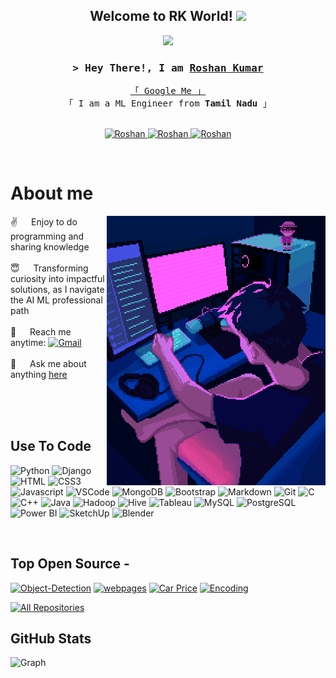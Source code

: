 
<h2 align="center">
  Welcome to RK World!
  <img src="https://media.giphy.com/media/hvRJCLFzcasrR4ia7z/giphy.gif" width="28">
</h2>



<p align="center">
  <a href="https://github.com/Roshan"><img src="https://readme-typing-svg.herokuapp.com/?lines=Artistry%20in%20Code;Symphony%20of%20Syntax;Machine%20Learning%20Engineer;4.5%2B%20years%20of%20coding%20experience;Always%20learning%20new%20things&center=true&width=380&height=45"></a>
</p>

 

<!-- <a href="https://komarev.com/ghpvc/?username=Roshankumarb31">
  <img align="right" src="https://komarev.com/ghpvc/?username=Roshan&label=Visitors&color=0e75b6&style=flat" alt="Profile visitor" />
</a>


[![wakatime](https://wakatime.com/badge/user/eebb3dd8-d9b2-40de-9b88-6fd6cac99dbc.svg)](https://wakatime.com/@eebb3dd8-d9b2-40de-9b88-6fd6cac99dbc) -->



<h3 align="center">
        <samp>&gt; Hey There!, I am
                <b><a target="_blank" href="https://roshankumarb31.github.io/Portfolio/">Roshan Kumar</a></b>
        </samp>
</h3>


<p align="center"> 
  <samp>
    <a href="https://www.google.com/search?q=roshan+kumar31+github">「 Google Me 」</a>
    <br>
    「 I am a ML Engineer from <b>Tamil Nadu</b> 」
    <br>
    <br>
  </samp>
</p>

<p align="center">
 <a href="https://roshankumarb31.github.io/Portfolio/" target="blank">
  <img src="https://img.shields.io/badge/Portfolio-DC143C?style=for-the-badge&logo=medium&logoColor=white" alt="Roshan" />
 </a>
 <a href="https://www.linkedin.com/in/roshan-kumar-b-ab6147268/" target="_blank">
  <img src="https://img.shields.io/badge/LinkedIn-0077B5?style=for-the-badge&logo=linkedin&logoColor=white" alt="Roshan"/>
 </a>
 <!-- <a href="https://dev.to/Roshan" target="_blank">
  <img src="https://img.shields.io/badge/dev.to-0A0A0A?style=for-the-badge&logo=dev.to&logoColor=white" alt="Roshan" />
 </a> -->

 <a href="https://www.instagram.com/roshan__kumar__31/" target="_blank">
  <img src="https://img.shields.io/badge/Instagram-fe4164?style=for-the-badge&logo=instagram&logoColor=white" alt="Roshan" />
 </a> 

</p>
<br />

<!-- About Section -->
 # About me
 
<p>
 <img align="right" width="350" src="/assets/new.gif" alt="Coding gif" />
  
 ✌️ &emsp; Enjoy to do programming and sharing knowledge <br/><br/>
 😇 &emsp; Transforming curiosity into impactful solutions, as I navigate the AI ML professional path<br/><br/>
 📧 &emsp; Reach me anytime: <a href="broshankumar4@gmail.com" target="_blank"> <img src ="https://img.shields.io/badge/build--brightgreen?style=social&logo=Gmail&logoColor=red&label=Gmail&labelColor=White&color=Grey" alt="Gmail" style="height: 25px; width: auto;"/></a><br/><br/>
 💬 &emsp; Ask me about anything [here](https://github.com/Roshan/Roshan/issues)

</p>

<br/>
<br/>
<br/>

## Use To Code

![Python](https://img.shields.io/badge/Python-3776AB?style=for-the-badge&logo=python&logoColor=yellow&color=306998&labelColor=black)
![Django](https://img.shields.io/badge/Django-092E20?style=for-the-badge&logo=django&logoColor=white&color=44B78B&labelColor=black)
![HTML](https://img.shields.io/badge/HTML5-E34F26?style=for-the-badge&logo=html5&logoColor=white)
![CSS3](https://img.shields.io/badge/CSS3-1572B6?style=for-the-badge&logo=css3&logoColor=white)
![Javascript](https://img.shields.io/badge/Javascript-F0DB4F?style=for-the-badge&labelColor=black&logo=javascript&logoColor=F0DB4F)
![VSCode](https://img.shields.io/badge/Visual_Studio-0078d7?style=for-the-badge&logo=visual%20studio&logoColor=white)
![MongoDB](https://img.shields.io/badge/MongoDB-4EA94B?style=for-the-badge&logo=mongodb&logoColor=white)
![Bootstrap](https://img.shields.io/badge/Bootstrap-563D7C?style=for-the-badge&logo=bootstrap&logoColor=white)
![Markdown](https://img.shields.io/badge/Markdown-000000?style=for-the-badge&logo=markdown&logoColor=white)
![Git](https://img.shields.io/badge/Git-F05032?style=for-the-badge&logo=git&logoColor=white)
![C](https://img.shields.io/badge/C-A8B9CC?style=for-the-badge&logo=c&logoColor=white&color=555555&labelColor=black)
![C++](https://img.shields.io/badge/C++-00599C?style=for-the-badge&logo=cplusplus&logoColor=white&color=649AD2&labelColor=black)
![Java](https://img.shields.io/badge/Java-007396?style=for-the-badge&logo=java&logoColor=white&color=red&labelColor=black)
![Hadoop](https://img.shields.io/badge/Hadoop-000000?style=for-the-badge&logo=hadoop&logoColor=white&color=orange&labelColor=black)
![Hive](https://img.shields.io/badge/Hive-FDEE21?style=for-the-badge&logo=apache-hive&logoColor=black&color=yellow&labelColor=black)
![Tableau](https://img.shields.io/badge/Tableau-E97627?style=for-the-badge&logo=tableau&logoColor=white&color=orange&labelColor=black)
![MySQL](https://img.shields.io/badge/MySQL-4479A1?style=for-the-badge&logo=mysql&logoColor=white&color=blue&labelColor=black)
![PostgreSQL](https://img.shields.io/badge/PostgreSQL-336791?style=for-the-badge&logo=postgresql&logoColor=white&color=blue&labelColor=black)
![Power BI](https://img.shields.io/badge/Power%20BI-000000?style=for-the-badge&logo=power-bi&logoColor=F2C811&color=yellow&labelColor=black)
![SketchUp](https://img.shields.io/badge/SketchUp-0056A7?style=for-the-badge&logo=sketchup&logoColor=white&color=blue&labelColor=black)
![Blender](https://img.shields.io/badge/Blender-F5792A?style=for-the-badge&logo=blender&logoColor=white&color=orange&labelColor=black)









<br/>

## Top Open Source -
[![Object-Detection](https://github-readme-stats.vercel.app/api/pin/?username=Roshankumarb31&repo=Object_Detection&border_color=7F3FBF&bg_color=0D1117&title_color=C9D1D9&text_color=8B949E&icon_color=7F3FBF)](https://github.com/Roshankumarb31/Object_Detection)
[![webpages](https://github-readme-stats.vercel.app/api/pin/?username=Roshankumarb31&repo=HTML-WebPages&border_color=7F3FBF&bg_color=0D1117&title_color=C9D1D9&text_color=8B949E&icon_color=7F3FBF)](https://github.com/Roshankumarb31/HTML-WebPages)
[![Car Price](https://github-readme-stats.vercel.app/api/pin/?username=Roshankumarb31&repo=Car_Price_detection&border_color=7F3FBF&bg_color=0D1117&title_color=C9D1D9&text_color=8B949E&icon_color=7F3FBF)](https://github.com/Roshankumarb31/Car_Price_detection)
[![Encoding](https://github-readme-stats.vercel.app/api/pin/?username=Roshankumarb31&repo=text-to-picture-encode-decode&border_color=7F3FBF&bg_color=0D1117&title_color=C9D1D9&text_color=8B949E&icon_color=7F3FBF)](https://github.com/Roshankumarb31/text-to-picture-encode-decode)

<p align="left">
  <a href="https://github.com/Roshankumarb31?tab=repositories" target="_blank"><img alt="All Repositories" title="All Repositories" src="https://img.shields.io/badge/-All%20Repos-2962FF?style=for-the-badge&logo=koding&logoColor=black"/></a>
</p>

<!--

## Trophy

<p align="center">
<img src="https://media.tenor.com/0ENB5HuTH0gAAAAi/trophy-beker.gif"  width="100px" height="100px"></p>
  
<div align="center">
<img src="https://github-profile-trophy.vercel.app/?username=roshankumarb31&theme=matrix&no-bg=true&no-frame=true&row=1&column=4&title=MultiLanguage,Commits,PullRequest,Reviews">
 </div>

<div align="center">
<img src="https://github-profile-trophy.vercel.app/?username=roshankumarb31&theme=matrix&no-bg=true&no-frame=true&row=1&column=4&title=Repositories,Organizations,Stars,Followers">
 </div>
 <br><br>

<img src="https://i.imgur.com/dBaSKWF.gif" height="20" width="100%"> -->

## GitHub Stats





![Graph](https://github-readme-activity-graph.vercel.app/graph?username=Roshankumarb31&custom_title=Roshan%20Kumar's%20GitHub%20Activity%20Graph&bg_color=0D1117&color=7F3FBF&line=7F3FBF&point=7F3FBF&area_color=FFFFFF&title_color=FFFFFF&area=true)
